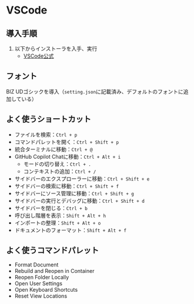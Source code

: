 # VSCode
## 導入手順
1. 以下からインストーラを入手、実行
    - [VSCode公式](https://code.visualstudio.com/download)

## フォント
BIZ UDゴシックを導入（`setting.json`に記載済み、デフォルトのフォントに追加している）  

## よく使うショートカット
* ファイルを検索：`Ctrl + p`
* コマンドパレットを開く：`Ctrl + Shift + p`
* 統合ターミナルに移動：`Ctrl + @`
* GitHub Copilot Chatに移動：`Ctrl + Alt + i`
    * モードの切り替え：`Ctrl + .`
    * コンテキストの追加：`Ctrl + /`
* サイドバーのエクスプローラーに移動：`Ctrl + Shift + e`
* サイドバーの検索に移動：`Ctrl + Shift + f`
* サイドバーにソース管理に移動：`Ctrl + Shift + g`
* サイドバーの実行とデバッグに移動：`Ctrl + Shift + d`
* サイドバーを閉じる：`Ctrl + b`
* 呼び出し階層を表示：`Shift + Alt + h`
* インポートの整理：`Shift + Alt + o`
* ドキュメントのフォーマット：`Shift + Alt + f`

## よく使うコマンドパレット
* Format Document
* Rebuild and Reopen in Container
* Reopen Folder Locally
* Open User Settings
* Open Keyboard Shortcuts
* Reset View Locations
